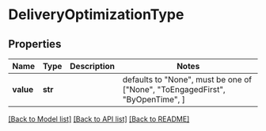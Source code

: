 # DeliveryOptimizationType

## Properties
Name | Type | Description | Notes
------------ | ------------- | ------------- | -------------
**value** | **str** |  | defaults to "None",  must be one of ["None", "ToEngagedFirst", "ByOpenTime", ]

[[Back to Model list]](../README.md#documentation-for-models) [[Back to API list]](../README.md#documentation-for-api-endpoints) [[Back to README]](../README.md)


